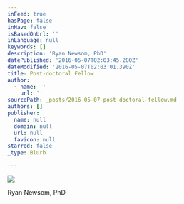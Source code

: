 ```yaml
---
inFeed: true
hasPage: false
inNav: false
isBasedOnUrl: ''
inLanguage: null
keywords: []
description: 'Ryan Newsom, PhD'
datePublished: '2016-05-07T02:03:45.280Z'
dateModified: '2016-05-07T02:03:01.390Z'
title: Post-doctoral Fellow
author:
  - name: ''
    url: ''
sourcePath: _posts/2016-05-07-post-doctoral-fellow.md
authors: []
publisher:
  name: null
  domain: null
  url: null
  favicon: null
starred: false
_type: Blurb

---
```

![](https://s3-us-west-2.amazonaws.com/the-grid-img/p/be54429eea2b8652086a3a969b29de679af120ea.jpg)

Ryan Newsom, PhD